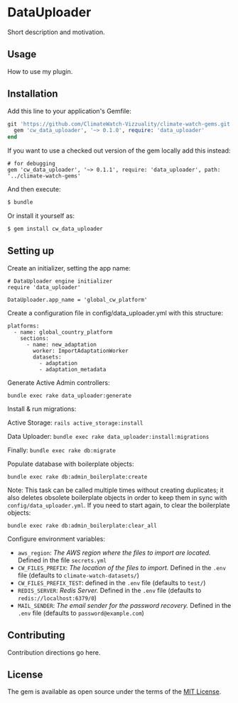 # DataUploader
Short description and motivation.

## Usage
How to use my plugin.

## Installation
Add this line to your application's Gemfile:

```ruby
git 'https://github.com/ClimateWatch-Vizzuality/climate-watch-gems.git' do
  gem 'cw_data_uploader', '~> 0.1.0', require: 'data_uploader'
end
```

If you want to use a checked out version of the gem locally add this instead:

```
# for debugging
gem 'cw_data_uploader', '~> 0.1.1', require: 'data_uploader', path: '../climate-watch-gems'
```

And then execute:
```bash
$ bundle
```

Or install it yourself as:
```bash
$ gem install cw_data_uploader
```

## Setting up

Create an initializer, setting the app name:

```
# DataUploader engine initializer
require 'data_uploader'

DataUploader.app_name = 'global_cw_platform'
```

Create a configuration file in config/data_uploader.yml with this structure:

```
platforms:
  - name: global_country_platform
    sections:
      - name: new_adaptation
        worker: ImportAdaptationWorker
        datasets:
          - adaptation
          - adaptation_metadata
```

Generate Active Admin controllers:

`bundle exec rake data_uploader:generate`

Install & run migrations:

Active Storage:
`rails active_storage:install`

Data Uploader:
`bundle exec rake data_uploader:install:migrations`

Finally:
`bundle exec rake db:migrate`

Populate database with boilerplate objects:

`bundle exec rake db:admin_boilerplate:create`

Note: This task can be called multiple times without creating duplicates; it also deletes obsolete boilerplate objects in order to keep them in sync with `config/data_uploader.yml`. If you need to start again, to clear the boilerplate objects:

`bundle exec rake db:admin_boilerplate:clear_all`

Configure environment variables:

- `aws_region`: _The AWS region where the files to import are located._ Defined in the file `secrets.yml`
- `CW_FILES_PREFIX`: _The location of the files to import._ Defined in the `.env` file (defaults to `climate-watch-datasets/`)
- `CW_FILES_PREFIX_TEST`: defined in the `.env` file (defaults to `test/`)
- `REDIS_SERVER`: _Redis Server._ Defined in the `.env` file (defaults to `redis://localhost:6379/0`)
- `MAIL_SENDER`: _The email sender for the password recovery._ Defined in the `.env` file (defaults to `password@example.com`)

## Contributing
Contribution directions go here.

## License
The gem is available as open source under the terms of the [MIT License](https://opensource.org/licenses/MIT).
